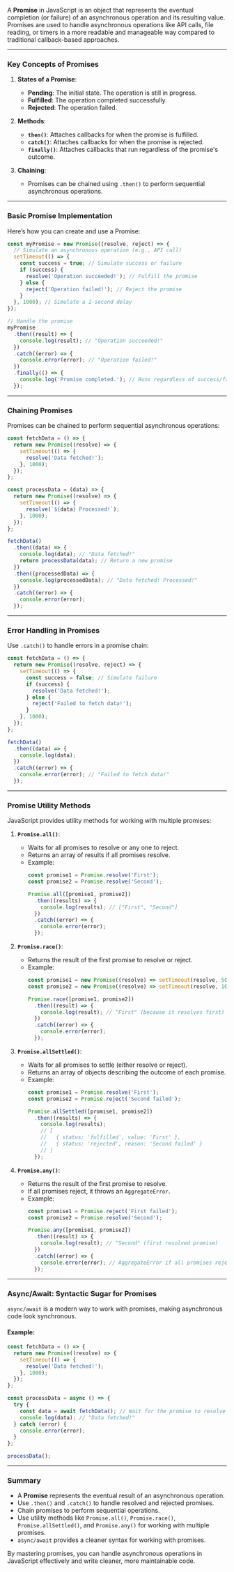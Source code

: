 A **Promise** in JavaScript is an object that represents the eventual completion (or failure) of an asynchronous operation and its resulting value. Promises are used to handle asynchronous operations like API calls, file reading, or timers in a more readable and manageable way compared to traditional callback-based approaches.

---

### Key Concepts of Promises

1. **States of a Promise**:
   - **Pending**: The initial state. The operation is still in progress.
   - **Fulfilled**: The operation completed successfully.
   - **Rejected**: The operation failed.

2. **Methods**:
   - **`then()`**: Attaches callbacks for when the promise is fulfilled.
   - **`catch()`**: Attaches callbacks for when the promise is rejected.
   - **`finally()`**: Attaches callbacks that run regardless of the promise's outcome.

3. **Chaining**:
   - Promises can be chained using `.then()` to perform sequential asynchronous operations.

---

### Basic Promise Implementation

Here’s how you can create and use a Promise:

```javascript
const myPromise = new Promise((resolve, reject) => {
  // Simulate an asynchronous operation (e.g., API call)
  setTimeout(() => {
    const success = true; // Simulate success or failure
    if (success) {
      resolve('Operation succeeded!'); // Fulfill the promise
    } else {
      reject('Operation failed!'); // Reject the promise
    }
  }, 1000); // Simulate a 1-second delay
});

// Handle the promise
myPromise
  .then((result) => {
    console.log(result); // "Operation succeeded!"
  })
  .catch((error) => {
    console.error(error); // "Operation failed!"
  })
  .finally(() => {
    console.log('Promise completed.'); // Runs regardless of success/failure
  });
```

---

### Chaining Promises

Promises can be chained to perform sequential asynchronous operations:

```javascript
const fetchData = () => {
  return new Promise((resolve) => {
    setTimeout(() => {
      resolve('Data fetched!');
    }, 1000);
  });
};

const processData = (data) => {
  return new Promise((resolve) => {
    setTimeout(() => {
      resolve(`${data} Processed!`);
    }, 1000);
  });
};

fetchData()
  .then((data) => {
    console.log(data); // "Data fetched!"
    return processData(data); // Return a new promise
  })
  .then((processedData) => {
    console.log(processedData); // "Data fetched! Processed!"
  })
  .catch((error) => {
    console.error(error);
  });
```

---

### Error Handling in Promises

Use `.catch()` to handle errors in a promise chain:

```javascript
const fetchData = () => {
  return new Promise((resolve, reject) => {
    setTimeout(() => {
      const success = false; // Simulate failure
      if (success) {
        resolve('Data fetched!');
      } else {
        reject('Failed to fetch data!');
      }
    }, 1000);
  });
};

fetchData()
  .then((data) => {
    console.log(data);
  })
  .catch((error) => {
    console.error(error); // "Failed to fetch data!"
  });
```

---

### Promise Utility Methods

JavaScript provides utility methods for working with multiple promises:

1. **`Promise.all()`**:
   - Waits for all promises to resolve or any one to reject.
   - Returns an array of results if all promises resolve.
   - Example:
     ```javascript
     const promise1 = Promise.resolve('First');
     const promise2 = Promise.resolve('Second');

     Promise.all([promise1, promise2])
       .then((results) => {
         console.log(results); // ["First", "Second"]
       })
       .catch((error) => {
         console.error(error);
       });
     ```

2. **`Promise.race()`**:
   - Returns the result of the first promise to resolve or reject.
   - Example:
     ```javascript
     const promise1 = new Promise((resolve) => setTimeout(resolve, 500, 'First'));
     const promise2 = new Promise((resolve) => setTimeout(resolve, 1000, 'Second'));

     Promise.race([promise1, promise2])
       .then((result) => {
         console.log(result); // "First" (because it resolves first)
       })
       .catch((error) => {
         console.error(error);
       });
     ```

3. **`Promise.allSettled()`**:
   - Waits for all promises to settle (either resolve or reject).
   - Returns an array of objects describing the outcome of each promise.
   - Example:
     ```javascript
     const promise1 = Promise.resolve('First');
     const promise2 = Promise.reject('Second failed');

     Promise.allSettled([promise1, promise2])
       .then((results) => {
         console.log(results);
         // [
         //   { status: 'fulfilled', value: 'First' },
         //   { status: 'rejected', reason: 'Second failed' }
         // ]
       });
     ```

4. **`Promise.any()`**:
   - Returns the result of the first promise to resolve.
   - If all promises reject, it throws an `AggregateError`.
   - Example:
     ```javascript
     const promise1 = Promise.reject('First failed');
     const promise2 = Promise.resolve('Second');

     Promise.any([promise1, promise2])
       .then((result) => {
         console.log(result); // "Second" (first resolved promise)
       })
       .catch((error) => {
         console.error(error); // AggregateError if all promises reject
       });
     ```

---

### Async/Await: Syntactic Sugar for Promises

`async/await` is a modern way to work with promises, making asynchronous code look synchronous.

#### Example:
```javascript
const fetchData = () => {
  return new Promise((resolve) => {
    setTimeout(() => {
      resolve('Data fetched!');
    }, 1000);
  });
};

const processData = async () => {
  try {
    const data = await fetchData(); // Wait for the promise to resolve
    console.log(data); // "Data fetched!"
  } catch (error) {
    console.error(error);
  }
};

processData();
```

---

### Summary

- A **Promise** represents the eventual result of an asynchronous operation.
- Use `.then()` and `.catch()` to handle resolved and rejected promises.
- Chain promises to perform sequential operations.
- Use utility methods like `Promise.all()`, `Promise.race()`, `Promise.allSettled()`, and `Promise.any()` for working with multiple promises.
- `async/await` provides a cleaner syntax for working with promises.

By mastering promises, you can handle asynchronous operations in JavaScript effectively and write cleaner, more maintainable code.